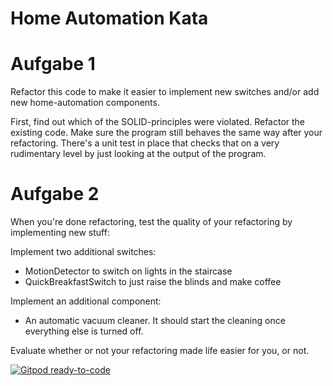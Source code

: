 # Home Automation Kata

# Aufgabe 1
Refactor this code to make it easier to implement new switches and/or add new home-automation components.

First, find out which of the SOLID-principles were violated. Refactor the existing code. Make sure the program still
behaves the same way after your refactoring. There's a unit test in place that checks that on a very rudimentary level
by just looking at the output of the program.

# Aufgabe 2
When you're done refactoring, test the quality of your refactoring by implementing new stuff:

Implement two additional switches:
* MotionDetector to switch on lights in the staircase
* QuickBreakfastSwitch to just raise the blinds and make coffee

Implement an additional component:
* An automatic vacuum cleaner. It should start the cleaning once everything else is turned off.

Evaluate whether or not your refactoring made life easier for you, or not.

[![Gitpod ready-to-code](https://img.shields.io/badge/Gitpod-ready--to--code-blue?logo=gitpod)](https://gitpod.io/#https://github.com/MariusGiebenhain/kata-home-automation-java)
